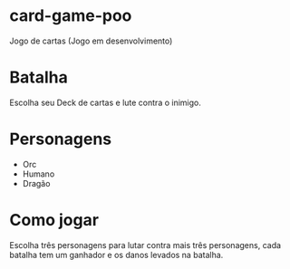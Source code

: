 # card-game-poo

Jogo de cartas (Jogo em desenvolvimento)


# Batalha

Escolha seu Deck de cartas e lute contra o inimigo.

# Personagens

- Orc
- Humano
- Dragão

# Como jogar

Escolha três personagens para lutar contra mais três personagens, cada batalha tem um ganhador e os danos levados na batalha.
